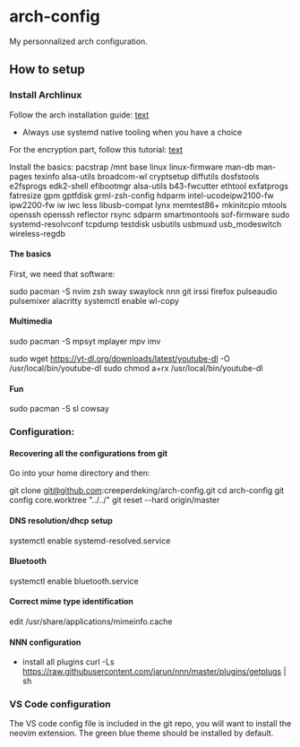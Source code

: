 # arch-config
My personnalized arch configuration. 

## How to setup

### Install Archlinux

Follow the arch installation guide:
[text](https://wiki.archlinux.org/title/Installation_guide)
- Always use systemd native tooling when you have a choice

For the encryption part, follow this tutorial:
[text](https://blog.deimos.fr/2020/03/29/arch-linux-install-with-uefi-and-encrypted-disk/)

Install the basics:
pacstrap /mnt base linux linux-firmware man-db man-pages texinfo alsa-utils broadcom-wl cryptsetup diffutils dosfstools e2fsprogs edk2-shell efibootmgr alsa-utils b43-fwcutter ethtool exfatprogs fatresize gpm gptfdisk grml-zsh-config hdparm intel-ucodeipw2100-fw ipw2200-fw iw iwc less libusb-compat lynx memtest86+ mkinitcpio mtools openssh openssh reflector rsync sdparm smartmontools sof-firmware sudo systemd-resolvconf tcpdump testdisk usbutils usbmuxd usb_modeswitch wireless-regdb


#### The basics

First, we need that software:

sudo pacman -S nvim zsh sway swaylock nnn git irssi firefox pulseaudio pulsemixer alacritty systemctl enable wl-copy

#### Multimedia

sudo pacman -S mpsyt mplayer mpv imv

sudo wget https://yt-dl.org/downloads/latest/youtube-dl -O /usr/local/bin/youtube-dl
sudo chmod a+rx /usr/local/bin/youtube-dl

#### Fun
sudo pacman -S sl cowsay

### Configuration:

#### Recovering all the configurations from git

Go into your home directory and then:

git clone git@github.com:creeperdeking/arch-config.git
cd arch-config
git config core.worktree "../../"
git reset --hard origin/master

#### DNS resolution/dhcp setup

systemctl enable systemd-resolved.service

#### Bluetooth

systemctl enable bluetooth.service

#### Correct mime type identification

edit /usr/share/applications/mimeinfo.cache

#### NNN configuration

- install all plugins
curl -Ls https://raw.githubusercontent.com/jarun/nnn/master/plugins/getplugs | sh

### VS Code configuration

The VS code config file is included in the git repo, you will want to install
the neovim extension. The green blue theme should be installed by default.


